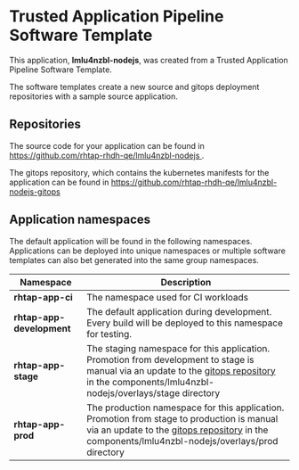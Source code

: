 # Trusted Application Pipeline Software Template

This application, **lmlu4nzbl-nodejs**, was created from a Trusted Application Pipeline Software Template.

The software templates create a new source and gitops deployment repositories with a sample source application. 

## Repositories

The source code for your application can be found in [https://github.com/rhtap-rhdh-qe/lmlu4nzbl-nodejs ](https://github.com/rhtap-rhdh-qe/lmlu4nzbl-nodejs ).
 
The gitops repository, which contains the kubernetes manifests for the application can be found in 
[https://github.com/rhtap-rhdh-qe/lmlu4nzbl-nodejs-gitops ](https://github.com/rhtap-rhdh-qe/lmlu4nzbl-nodejs-gitops ) 

## Application namespaces 

The default application will be found in the following namespaces. Applications can be deployed into unique namespaces or multiple software templates can also bet generated into the same group namespaces.  

|  Namespace   |  Description   |  
| -------- | -------- |
| **rhtap-app-ci** | The namespace used for CI workloads |
| **rhtap-app-development** | The default application during development. Every build will be deployed to this namespace for testing. |
| **rhtap-app-stage** | The staging namespace for this application. Promotion from development to stage is manual via an update to the [gitops repository](https://github.com/rhtap-rhdh-qe/lmlu4nzbl-nodejs-gitops ) in the components/lmlu4nzbl-nodejs/overlays/stage directory |
| **rhtap-app-prod** | The production namespace for this application. Promotion from stage to production is manual via an update to the [gitops repository](https://github.com/rhtap-rhdh-qe/lmlu4nzbl-nodejs-gitops ) in the components/lmlu4nzbl-nodejs/overlays/prod directory |